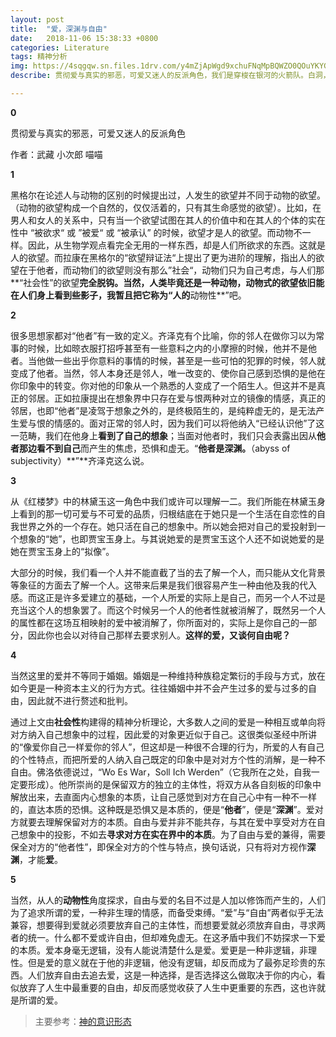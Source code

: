 ```yaml
---
layout: post
title:  "爱，深渊与自由"
date:   2018-11-06 15:38:33 +0800
categories: Literature
tags: 精神分析
img: https://4sqgqw.sn.files.1drv.com/y4mZjApWgd9xchuFNqMpBQWZO0QOuYKYG2YtCOmFAMtpQT4sL2MnWnih-UyPLxJmdMAHuLA6Hs_FfGsavBLMDIf_0gOH2wqrbo_cx5cX7McNqPje5E9ut2zPP7iOj5mrnSs0k9gF-7Ve_6aV8yVH_2u6CxL-ffYjBbTV44t7lxchw3jYrcv4lh8MmPcasNGDW9YPIOm6nrgkkHmKTab1ng2XA?width=622&height=540&cropmode=none
describe: 贯彻爱与真实的邪恶，可爱又迷人的反派角色，我们是穿梭在银河的火箭队。白洞，白色的明天在等着我们。

---
```




 

**0**

 

贯彻爱与真实的邪恶，可爱又迷人的反派角色

 

作者：武藏 小次郎 喵喵

 

**1**

 

黑格尔在论述人与动物的区别的时候提出过，人发生的欲望并不同于动物的欲望。（动物的欲望构成一个自然的，仅仅活着的，只有其生命感觉的欲望）。比如，在男人和女人的关系中，只有当一个欲望试图在其人的价值中和在其人的个体的实在性中 “被欲求“ 或 ”被爱“ 或 “被承认” 的时候，欲望才是人的欲望。而动物不一样。因此，从生物学观点看完全无用的一样东西，却是人们所欲求的东西。这就是人的欲望。而拉康在黑格尔的“欲望辩证法“上提出了更为进阶的理解，指出人的欲望在于他者，而动物们的欲望则没有那么”社会“，动物们只为自己考虑，与人们那**“社会性”的欲望**完全脱钩。当然，人类毕竟还是一种动物，动物式的欲望依旧能在人们身上看到些影子，我暂且把它称为“人的**动物性**”吧。

 

**2**

 

很多思想家都对“他者”有一致的定义。齐泽克有个比喻，你的邻人在做你习以为常事的时候，比如晾衣服打招呼甚至有一些意料之内的小摩擦的时候，他并不是他者。当他做一些出乎你意料的事情的时候，甚至是一些可怕的犯罪的时候，邻人就变成了他者。当然，邻人本身还是邻人，唯一改变的、使你自己感到恐惧的是他在你印象中的转变。你对他的印象从一个熟悉的人变成了一个陌生人。但这并不是真正的邻居。正如拉康提出在想象界中只存在爱与恨两种对立的镜像的情感，真正的邻居，也即“他者”是凌驾于想象之外的，是终极陌生的，是纯粹虚无的，是无法产生爱与恨的情感的。面对正常的邻人时，因为我们可以将他纳入“已经认识他”了这一范畴，我们在他身上**看到了自己的想象**；当面对他者时，我们只会表露出因从**他者那边看不到自己**而产生的焦虑，恐惧和虚无。“**他者是深渊。**（abyss of subjectivity）**”**齐泽克这么说。

 

**3**

 

从《红楼梦》中的林黛玉这一角色中我们或许可以理解一二。我们所能在林黛玉身上看到的那一切可爱与不可爱的品质，归根结底在于她只是一个生活在自恋性的自我世界之外的一个存在。她只活在自己的想象中。所以她会把对自己的爱投射到一个想象的“她”，也即贾宝玉身上。与其说她爱的是贾宝玉这个人还不如说她爱的是她在贾宝玉身上的“拟像”。

 

大部分的时候，我们看一个人并不能直截了当的去了解一个人，而只能从文化背景等象征的方面去了解一个人。这带来后果是我们很容易产生一种由他及我的代入感。而这正是许多爱建立的基础，一个人所爱的实际上是自己，而另一个人不过是充当这个人的想象罢了。而这个时候另一个人的他者性就被消解了，既然另一个人的属性都在这场互相映射的爱中被消解了，你所面对的，实际上是你自己的一部分，因此你也会以对待自己那样去要求别人。**这样的爱，又谈何自由呢？** 

 

**4**

 

当然这里的爱并不等同于婚姻。婚姻是一种维持种族稳定繁衍的手段与方式，放在如今更是一种资本主义的行为方式。往往婚姻中并不会产生过多的爱与过多的自由，因此就不进行赘述和批判。

 

通过上文由**社会性**构建得的精神分析理论，大多数人之间的爱是一种相互或单向将对方纳入自己想象中的过程，因此爱的对象更近似于自己。这很类似圣经中所讲的“像爱你自己一样爱你的邻人”，但这却是一种很不合理的行为，所爱的人有自己的个性特点，而把所爱的人纳入自己既定的印象中是对对方个性的消解，是一种不自由。佛洛依德说过，“Wo Es War，Soll Ich Werden”（它我所在之处，自我一定要形成）。他所崇尚的是保留双方的独立的主体性，将双方从各自刻板的印象中解放出来，去直面内心想象的本质，让自己感觉到对方在自己心中有一种不一样的，直达本质的恐惧。这种既是恐惧又是本质的，便是“**他者**”，便是“**深渊**”。爱对方就要去理解保留对方的本质。自由与爱并非不能共存，与其在爱中享受对方在自己想象中的投影，不如去**寻求对方在实在界中的本质**。为了自由与爱的兼得，需要保全对方的“他者性”，即保全对方的个性与特点，换句话说，只有将对方视作**深渊**，才能**爱**。 

 

**5**

 

当然，从人的**动物性**角度探求，自由与爱的名目不过是人加以修饰而产生的，人们为了追求所谓的爱，一种非生理的情感，而备受束缚。“爱”与“自由”两者似乎无法兼容，想要得到爱就必须要放弃自己的主体性，而想要爱就必须放弃自由，寻求两者的统一。什么都不爱或许自由，但却难免虚无。在这矛盾中我们不妨探求一下爱的本质。爱本身毫无逻辑，没有人能说清楚什么是爱。爱更是一种非逻辑，非理性。但是爱的意义就在于他的非逻辑，他没有逻辑，却反而成为了最弥足珍贵的东西。人们放弃自由去追去爱，这是一种选择，是否选择这么做取决于你的内心，看似放弃了人生中最重要的自由，却反而感觉收获了人生中更重要的东西，这也许就是所谓的爱。

 

> 主要参考：[神的意识形态](https://www.zhihu.com/people/mei-you-cun-zai-gan/activities)
>

